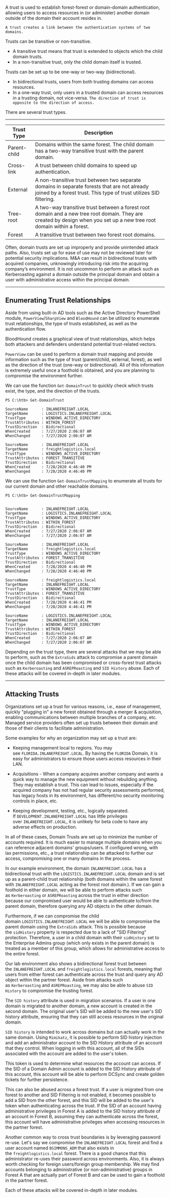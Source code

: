 
A trust is used to establish forest-forest or domain-domain authentication, allowing users to access resources in (or administer) another domain outside of the domain their account resides in.

`A trust creates a link between the authentication systems of two domains.`

Trusts can be transitive or non-transitive.

- A transitive trust means that trust is extended to objects which the child domain trusts.
- In a non-transitive trust, only the child domain itself is trusted.

Trusts can be set up to be one-way or two-way (bidirectional).

- In bidirectional trusts, users from both trusting domains can access resources.
- In a one-way trust, only users in a trusted domain can access resources in a trusting domain, not vice-versa. `The direction of trust is opposite to the direction of access.`

There are several trust types.

----


|**Trust Type**|**Description**|
|---|---|
|Parent-child|Domains within the same forest. The child domain has a two-way transitive trust with the parent domain.|
|Cross-link|A trust between child domains to speed up authentication.|
|External|A non-transitive trust between two separate domains in separate forests that are not already joined by a forest trust. This type of trust utilizes SID filtering.|
|Tree-root|A two-way transitive trust between a forest root domain and a new tree root domain. They are created by design when you set up a new tree root domain within a forest.|
|Forest|A transitive trust between two forest root domains.|

Often, domain trusts are set up improperly and provide unintended attack paths. Also, trusts set up for ease of use may not be reviewed later for potential security implications. M&A can result in bidirectional trusts with acquired companies, unknowingly introducing risk into the acquiring company’s environment. It is not uncommon to perform an attack such as Kerberoasting against a domain outside the principal domain and obtain a user with administrative access within the principal domain.

---

## Enumerating Trust Relationships
Aside from using built-in AD tools such as the Active Directory PowerShell module, `PowerView`/`SharpView` and `BloodHound` can be utilized to enumerate trust relationships, the type of trusts established, as well as the authentication flow.

BloodHound creates a graphical view of trust relationships, which helps both attackers and defenders understand potential trust-related vectors.

`PowerView` can be used to perform a domain trust mapping and provide information such as the type of trust (parent/child, external, forest), as well as the direction of the trust (one-way or bidirectional). All of this information is extremely useful once a foothold is obtained, and you are planning to compromise the environment further.

We can use the function `Get-DomainTrust` to quickly check which trusts exist, the type, and the direction of the trusts.

```powershell-session
PS C:\htb> Get-DomainTrust

SourceName      : INLANEFREIGHT.LOCAL
TargetName      : LOGISTICS.INLANEFREIGHT.LOCAL
TrustType       : WINDOWS_ACTIVE_DIRECTORY
TrustAttributes : WITHIN_FOREST
TrustDirection  : Bidirectional
WhenCreated     : 7/27/2020 2:06:07 AM
WhenChanged     : 7/27/2020 2:06:07 AM

SourceName      : INLANEFREIGHT.LOCAL
TargetName      : freightlogistics.local
TrustType       : WINDOWS_ACTIVE_DIRECTORY
TrustAttributes : FOREST_TRANSITIVE
TrustDirection  : Bidirectional
WhenCreated     : 7/28/2020 4:46:40 PM
WhenChanged     : 7/28/2020 4:46:40 PM
```

We can use the function `Get-DomainTrustMapping` to enumerate all trusts for our current domain and other reachable domains.

```powershell-session
PS C:\htb> Get-DomainTrustMapping


SourceName      : INLANEFREIGHT.LOCAL
TargetName      : LOGISTICS.INLANEFREIGHT.LOCAL
TrustType       : WINDOWS_ACTIVE_DIRECTORY
TrustAttributes : WITHIN_FOREST
TrustDirection  : Bidirectional
WhenCreated     : 7/27/2020 2:06:07 AM
WhenChanged     : 7/27/2020 2:06:07 AM

SourceName      : INLANEFREIGHT.LOCAL
TargetName      : freightlogistics.local
TrustType       : WINDOWS_ACTIVE_DIRECTORY
TrustAttributes : FOREST_TRANSITIVE
TrustDirection  : Bidirectional
WhenCreated     : 7/28/2020 4:46:40 PM
WhenChanged     : 7/28/2020 4:46:40 PM

SourceName      : freightlogistics.local
TargetName      : INLANEFREIGHT.LOCAL
TrustType       : WINDOWS_ACTIVE_DIRECTORY
TrustAttributes : FOREST_TRANSITIVE
TrustDirection  : Bidirectional
WhenCreated     : 7/28/2020 4:46:41 PM
WhenChanged     : 7/28/2020 4:46:41 PM

SourceName      : LOGISTICS.INLANEFREIGHT.LOCAL
TargetName      : INLANEFREIGHT.LOCAL
TrustType       : WINDOWS_ACTIVE_DIRECTORY
TrustAttributes : WITHIN_FOREST
TrustDirection  : Bidirectional
WhenCreated     : 7/27/2020 2:06:07 AM
WhenChanged     : 7/27/2020 2:06:07 AM
```

Depending on the trust type, there are several attacks that we may be able to perform, such as the `ExtraSids` attack to compromise a parent domain once the child domain has been compromised or cross-forest trust attacks such as `Kerberoasting` and `ASREPRoasting` and `SID History` abuse. Each of these attacks will be covered in-depth in later modules.

---
## Attacking Trusts
Organizations set up a trust for various reasons, i.e., ease of management, quickly "plugging in" a new forest obtained through a merger & acquisition, enabling communications between multiple branches of a company, etc. Managed service providers often set up trusts between their domain and those of their clients to facilitate administration.

Some examples for why an organization may set up a trust are:

- Keeping management local to regions. You may see `FLORIDA.INLANEFREIGHT.LOCAL`. By having the `FLORIDA` Domain, it is easy for administrators to ensure those users access resources in their LAN.
    
- Acquisitions - When a company acquires another company and wants a quick way to manage the new equipment without rebuilding anything. They may establish a trust. This can lead to issues, especially if the acquired company has not had regular security assessments performed, has legacy hosts in its environment, has different/no security monitoring controls in place, etc.
    
- Keeping development, testing, etc., logically separated. If `DEVELOPMENT.INLANEFREIGHT.LOCAL` has little privileges over `INLANEFREIGHT.LOCAL`, it is unlikely for beta code to have any adverse effects on production.
    

In all of these cases, Domain Trusts are set up to minimize the number of accounts required. It is much easier to manage multiple domains when you can reference adjacent domains' groups/users. If configured wrong, with lax permissions, etc., a trust relationship can be attacked to further our access, compromising one or many domains in the process.

In our example environment, the domain `INLANEFREIGHT.LOCAL` has a bidirectional trust with the `LOGISTICS.INLANEFREIGHT.LOCAL` domain and is set up as a parent-child trust relationship (both domains within the same forest with `INLANEFREIGHT.LOCAL` acting as the forest root domain.). If we can gain a foothold in either domain, we will be able to perform attacks such as `Kerberoasting` or `ASREPRoasting` across the trust in either direction because our compromised user would be able to authenticate to/from the parent domain, therefore querying any AD objects in the other domain.

Furthermore, if we can compromise the child domain `LOGISTICS.INLANEFREIGHT.LOCAL` we will be able to compromise the parent domain using the `ExtraSids` attack. This is possible because the `sidHistory` property is respected due to a lack of "SID Filtering" protection. Therefore, a user in a child domain with their `sidHistory` set to the Enterprise Admins group (which only exists in the parent domain) is treated as a member of this group, which allows for administrative access to the entire forest.

Our lab environment also shows a bidirectional forest trust between the `INLANEFREIGHT.LOCAL` and `freightlogistics.local` forests, meaning that users from either forest can authenticate across the trust and query any AD object within the partner forest. Aside from attacks such as `Kerberoasting` and `ASREPRoasting`, we may also be able to abuse `SID History` to compromise the trusting forest.

The `SID history` attribute is used in migration scenarios. If a user in one domain is migrated to another domain, a new account is created in the second domain. The original user's SID will be added to the new user's SID history attribute, ensuring that they can still access resources in the original domain.

`SID history` is intended to work across domains but can actually work in the same domain. Using `Mimikatz`, it is possible to perform SID history injection and add an administrator account to the SID History attribute of an account that they control. When logging in with this account, all of the SIDs associated with the account are added to the user's token.

This token is used to determine what resources the account can access. If the SID of a Domain Admin account is added to the SID History attribute of this account, this account will be able to perform DCSync and create golden tickets for further persistence.

This can also be abused across a forest trust. If a user is migrated from one forest to another and SID Filtering is not enabled, it becomes possible to add a SID from the other forest, and this SID will be added to the user's token when authenticating across the trust. If the SID of an account having administrative privileges in Forest A is added to the SID history attribute of an account in Forest B, assuming they can authenticate across the forest, this account will have administrative privileges when accessing resources in the partner forest.

Another common way to cross trust boundaries is by leveraging password re-use. Let's say we compromise the `INLANEFREIGHT.LOCAL` forest and find a user account named `BSIMMONS_ADM` that also exists in the `freightlogistics.local` forest. There is a good chance that this administrator re-uses their password across environments. Also, it is always worth checking for foreign users/foreign group membership. We may find accounts belonging to administrative (or non-administrative) groups in Forest A that are actually part of Forest B and can be used to gain a foothold in the partner forest.

Each of these attacks will be covered in-depth in later modules.


